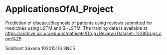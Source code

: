 # ApplicationsOfAI_Project
Prediction of disease/diagnosis of patients using reviews submitted for medicines using LSTM and Bi-LSTM.
The training data is available at  https://archive.ics.uci.edu/ml/datasets/Drug+Review+Dataset+%28Drugs.com%29

Siddhant Saxena   102015116  3NC5
